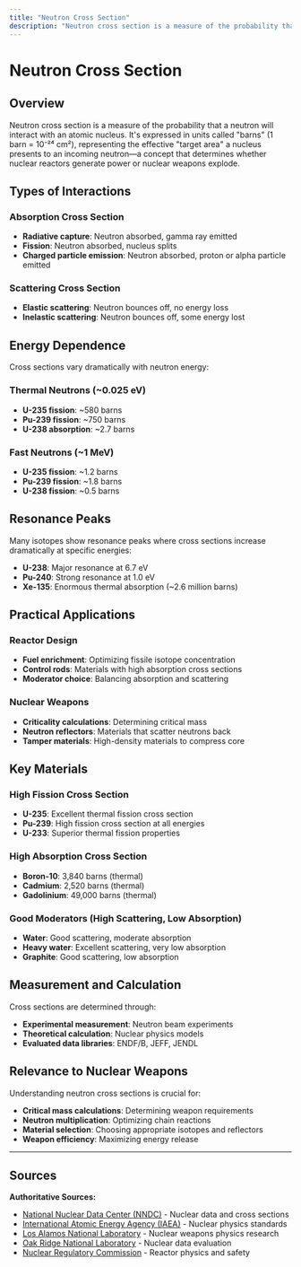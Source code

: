 ```yaml
---
title: "Neutron Cross Section"
description: "Neutron cross section is a measure of the probability that a neutron will interact with an atomic nucleus."
---
```


# Neutron Cross Section

## Overview

Neutron cross section is a measure of the probability that a neutron will interact with an atomic nucleus. It's expressed in units called "barns" (1 barn = 10⁻²⁴ cm²), representing the effective "target area" a nucleus presents to an incoming neutron—a concept that determines whether nuclear reactors generate power or nuclear weapons explode.

## Types of Interactions

### Absorption Cross Section
- **Radiative capture**: Neutron absorbed, gamma ray emitted
- **Fission**: Neutron absorbed, nucleus splits
- **Charged particle emission**: Neutron absorbed, proton or alpha particle emitted

### Scattering Cross Section
- **Elastic scattering**: Neutron bounces off, no energy loss
- **Inelastic scattering**: Neutron bounces off, some energy lost

## Energy Dependence

Cross sections vary dramatically with neutron energy:

### Thermal Neutrons (~0.025 eV)
- **U-235 fission**: ~580 barns
- **Pu-239 fission**: ~750 barns
- **U-238 absorption**: ~2.7 barns

### Fast Neutrons (~1 MeV)
- **U-235 fission**: ~1.2 barns
- **Pu-239 fission**: ~1.8 barns
- **U-238 fission**: ~0.5 barns

## Resonance Peaks

Many isotopes show resonance peaks where cross sections increase dramatically at specific energies:
- **U-238**: Major resonance at 6.7 eV
- **Pu-240**: Strong resonance at 1.0 eV
- **Xe-135**: Enormous thermal absorption (~2.6 million barns)

## Practical Applications

### Reactor Design
- **Fuel enrichment**: Optimizing fissile isotope concentration
- **Control rods**: Materials with high absorption cross sections
- **Moderator choice**: Balancing absorption and scattering

### Nuclear Weapons
- **Criticality calculations**: Determining critical mass
- **Neutron reflectors**: Materials that scatter neutrons back
- **Tamper materials**: High-density materials to compress core

## Key Materials

### High Fission Cross Section
- **U-235**: Excellent thermal fission cross section
- **Pu-239**: High fission cross section at all energies
- **U-233**: Superior thermal fission properties

### High Absorption Cross Section
- **Boron-10**: 3,840 barns (thermal)
- **Cadmium**: 2,520 barns (thermal)
- **Gadolinium**: 49,000 barns (thermal)

### Good Moderators (High Scattering, Low Absorption)
- **Water**: Good scattering, moderate absorption
- **Heavy water**: Excellent scattering, very low absorption
- **Graphite**: Good scattering, low absorption

## Measurement and Calculation

Cross sections are determined through:
- **Experimental measurement**: Neutron beam experiments
- **Theoretical calculation**: Nuclear physics models
- **Evaluated data libraries**: ENDF/B, JEFF, JENDL

## Relevance to Nuclear Weapons

Understanding neutron cross sections is crucial for:
- **Critical mass calculations**: Determining weapon requirements
- **Neutron multiplication**: Optimizing chain reactions
- **Material selection**: Choosing appropriate isotopes and reflectors
- **Weapon efficiency**: Maximizing energy release

---

## Sources

**Authoritative Sources:**

- [National Nuclear Data Center (NNDC)](https://www.nndc.bnl.gov) - Nuclear data and cross sections
- [International Atomic Energy Agency (IAEA)](https://www.iaea.org) - Nuclear physics standards
- [Los Alamos National Laboratory](https://www.lanl.gov) - Nuclear weapons physics research
- [Oak Ridge National Laboratory](https://www.ornl.gov) - Nuclear data evaluation
- [Nuclear Regulatory Commission](https://www.nrc.gov) - Reactor physics and safety